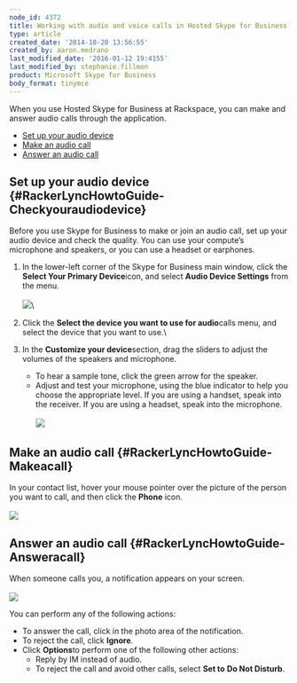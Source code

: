 ```yaml
---
node_id: 4372
title: Working with audio and voice calls in Hosted Skype for Business
type: article
created_date: '2014-10-20 13:56:55'
created_by: aaron.medrano
last_modified_date: '2016-01-12 19:4155'
last_modified_by: stephanie.fillmon
product: Microsoft Skype for Business
body_format: tinymce
---
```


When you use Hosted Skype for Business at Rackspace, you can make and
answer audio calls through the application.

-   [Set up your audio device](#1)
-   [Make an audio call](#2)
-   [Answer an audio call](#3)

Set up your audio device {#RackerLyncHowtoGuide-Checkyouraudiodevice}
------------------------

Before you use Skype for Business to make or join an audio call, set up
your audio device and check the quality. You can use your compute&rsquo;s
microphone and speakers, or you can use a headset or earphones.

1.  In the lower-left corner of the Skype for Business main window,
    click the **Select Your Primary Device**icon, and select **Audio
    Device Settings** from the menu.\
     \
     ![](/knowledge_center/sites/default/files/field/image/4372.1.png)\
      
2.  Click the **Select the device you want to use for audio**calls menu,
    and select the device that you want to use.\
      
3.  In the **Customize your device**section, drag the sliders to adjust
    the volumes of the speakers and microphone.
    -   To hear a sample tone, click the green arrow for the speaker.
    -   Adjust and test your microphone, using the blue indicator to
        help you choose the appropriate level. If you are using a
        handset, speak into the receiver. If you are using a headset,
        speak into the microphone.\
         \
         ![](/knowledge_center/sites/default/files/field/image/4372.2.png)

Make an audio call {#RackerLyncHowtoGuide-Makeacall}
------------------

In your contact list, hover your mouse pointer over the picture of the
person you want to call, and then click the **Phone** icon. \
 \
 ![](/knowledge_center/sites/default/files/field/image/audio1a.jpg)

Answer an audio call {#RackerLyncHowtoGuide-Answeracall}
--------------------

When someone calls you, a notification appears on your screen.\
 \
 ![](/knowledge_center/sites/default/files/field/image/Audio2.JPG)

You can perform any of the following actions:

-   To answer the call, click in the photo area of the notification.
-   To reject the call, click **Ignore**.
-   Click **Options**to perform one of the following other actions:
    -   Reply by IM instead of audio.
    -   To reject the call and avoid other calls, select **Set to** **Do
        Not Disturb**.



